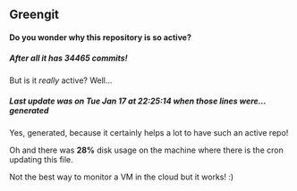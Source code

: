 ## Greengit

#### Do you wonder why this repository is so active?

##### After all it has 34465 commits!

But is it *really* active? Well...

##### Last update was on Tue Jan 17 at 22:25:14 when those lines were... generated

Yes, generated, because it certainly helps a lot to have such an active repo!

Oh and there was **28%** disk usage on the machine
where there is the cron updating this file.

Not the best way to monitor a VM in the cloud but it works! :)
